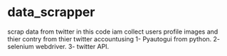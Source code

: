 # data_scrapper
scrap data from twitter
in this code iam collect users profile images and thier contry 
from thier twitter accountusing 
1- Pyautogui from python.
2- selenium webdriver.
3- twitter API.
